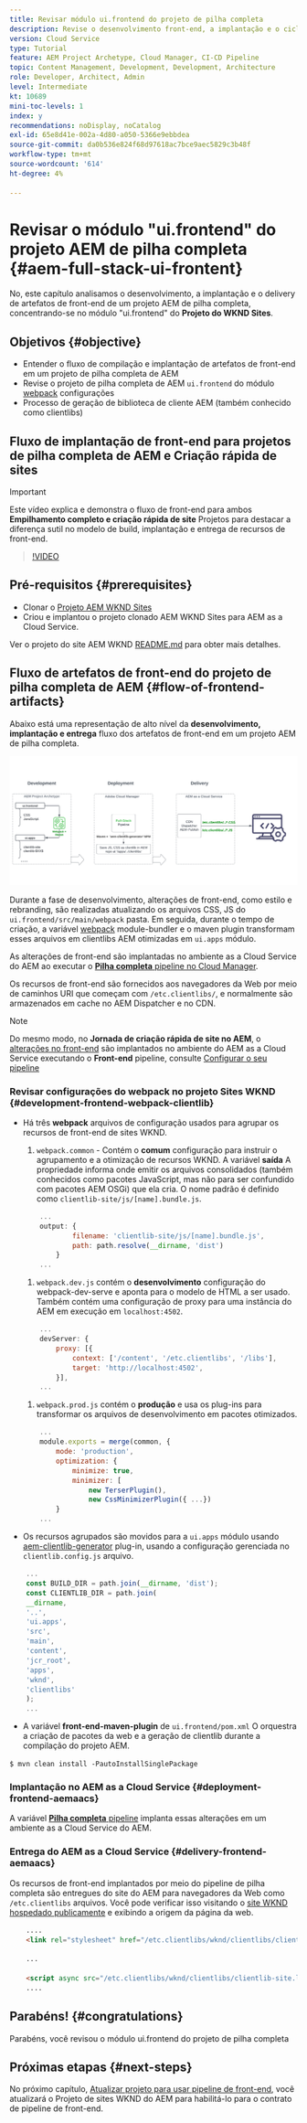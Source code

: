 ```yaml
---
title: Revisar módulo ui.frontend do projeto de pilha completa
description: Revise o desenvolvimento front-end, a implantação e o ciclo de vida de entrega de um projeto AEM Sites de pilha completa baseado em Maven.
version: Cloud Service
type: Tutorial
feature: AEM Project Archetype, Cloud Manager, CI-CD Pipeline
topic: Content Management, Development, Development, Architecture
role: Developer, Architect, Admin
level: Intermediate
kt: 10689
mini-toc-levels: 1
index: y
recommendations: noDisplay, noCatalog
exl-id: 65e8d41e-002a-4d80-a050-5366e9ebbdea
source-git-commit: da0b536e824f68d97618ac7bce9aec5829c3b48f
workflow-type: tm+mt
source-wordcount: '614'
ht-degree: 4%

---
```


# Revisar o módulo &quot;ui.frontend&quot; do projeto AEM de pilha completa {#aem-full-stack-ui-frontent}

No, este capítulo analisamos o desenvolvimento, a implantação e o delivery de artefatos de front-end de um projeto AEM de pilha completa, concentrando-se no módulo &quot;ui.frontend&quot; do __Projeto do WKND Sites__.


## Objetivos {#objective}

* Entender o fluxo de compilação e implantação de artefatos de front-end em um projeto de pilha completa de AEM
* Revise o projeto de pilha completa de AEM `ui.frontend` do módulo [webpack](https://webpack.js.org/) configurações
* Processo de geração de biblioteca de cliente AEM (também conhecido como clientlibs)

## Fluxo de implantação de front-end para projetos de pilha completa de AEM e Criação rápida de sites

>[!IMPORTANT]
>
>Este vídeo explica e demonstra o fluxo de front-end para ambos **Empilhamento completo e criação rápida de site** Projetos para destacar a diferença sutil no modelo de build, implantação e entrega de recursos de front-end.

>[!VIDEO](https://video.tv.adobe.com/v/3409344?quality=12&learn=on)

## Pré-requisitos {#prerequisites}


* Clonar o [Projeto AEM WKND Sites](https://github.com/adobe/aem-guides-wknd)
* Criou e implantou o projeto clonado AEM WKND Sites para AEM as a Cloud Service.

Ver o projeto do site AEM WKND [README.md](https://github.com/adobe/aem-guides-wknd/blob/main/README.md) para obter mais detalhes.

## Fluxo de artefatos de front-end do projeto de pilha completa de AEM {#flow-of-frontend-artifacts}

Abaixo está uma representação de alto nível da __desenvolvimento, implantação e entrega__ fluxo dos artefatos de front-end em um projeto AEM de pilha completa.

![Desenvolvimento, implantação e entrega de artefatos de front-end](assets/Dev-Deploy-Delivery-AEM-Project.png)


Durante a fase de desenvolvimento, alterações de front-end, como estilo e rebranding, são realizadas atualizando os arquivos CSS, JS do `ui.frontend/src/main/webpack` pasta. Em seguida, durante o tempo de criação, a variável [webpack](https://webpack.js.org/) module-bundler e o maven plugin transformam esses arquivos em clientlibs AEM otimizadas em `ui.apps` módulo.

As alterações de front-end são implantadas no ambiente as a Cloud Service do AEM ao executar o [__Pilha completa__ pipeline no Cloud Manager](https://experienceleague.adobe.com/docs/experience-manager-cloud-service/content/implementing/using-cloud-manager/cicd-pipelines/introduction-ci-cd-pipelines.html).

Os recursos de front-end são fornecidos aos navegadores da Web por meio de caminhos URI que começam com `/etc.clientlibs/`, e normalmente são armazenados em cache no AEM Dispatcher e no CDN.


>[!NOTE]
>
> Do mesmo modo, no __Jornada de criação rápida de site no AEM__, o [alterações no front-end](https://experienceleague.adobe.com/docs/experience-manager-cloud-service/content/sites/administering/site-creation/quick-site/customize-theme.html) são implantados no ambiente do AEM as a Cloud Service executando o __Front-end__ pipeline, consulte [Configurar o seu pipeline](https://experienceleague.adobe.com/docs/experience-manager-cloud-service/content/sites/administering/site-creation/quick-site/pipeline-setup.html)

### Revisar configurações do webpack no projeto Sites WKND {#development-frontend-webpack-clientlib}

* Há três __webpack__ arquivos de configuração usados para agrupar os recursos de front-end de sites WKND.

   1. `webpack.common` - Contém o __comum__ configuração para instruir o agrupamento e a otimização de recursos WKND. A variável __saída__ A propriedade informa onde emitir os arquivos consolidados (também conhecidos como pacotes JavaScript, mas não para ser confundido com pacotes AEM OSGi) que ela cria. O nome padrão é definido como `clientlib-site/js/[name].bundle.js`.

   ```javascript
       ...
       output: {
               filename: 'clientlib-site/js/[name].bundle.js',
               path: path.resolve(__dirname, 'dist')
           }
       ...    
   ```

   1. `webpack.dev.js` contém o __desenvolvimento__ configuração do webpack-dev-serve e aponta para o modelo de HTML a ser usado. Também contém uma configuração de proxy para uma instância do AEM em execução em `localhost:4502`.

   ```javascript
       ...
       devServer: {
           proxy: [{
               context: ['/content', '/etc.clientlibs', '/libs'],
               target: 'http://localhost:4502',
           }],
       ...    
   ```

   1. `webpack.prod.js` contém o __produção__ e usa os plug-ins para transformar os arquivos de desenvolvimento em pacotes otimizados.

   ```javascript
       ...
       module.exports = merge(common, {
           mode: 'production',
           optimization: {
               minimize: true,
               minimizer: [
                   new TerserPlugin(),
                   new CssMinimizerPlugin({ ...})
           }
       ...    
   ```


* Os recursos agrupados são movidos para a `ui.apps` módulo usando [aem-clientlib-generator](https://www.npmjs.com/package/aem-clientlib-generator) plug-in, usando a configuração gerenciada no `clientlib.config.js` arquivo.

```javascript
    ...
    const BUILD_DIR = path.join(__dirname, 'dist');
    const CLIENTLIB_DIR = path.join(
    __dirname,
    '..',
    'ui.apps',
    'src',
    'main',
    'content',
    'jcr_root',
    'apps',
    'wknd',
    'clientlibs'
    );
    ...
```

* A variável __front-end-maven-plugin__ de `ui.frontend/pom.xml` O orquestra a criação de pacotes da web e a geração de clientlib durante a compilação do projeto AEM.

`$ mvn clean install -PautoInstallSinglePackage`

### Implantação no AEM as a Cloud Service {#deployment-frontend-aemaacs}

A variável [__Pilha completa__ pipeline](https://experienceleague.adobe.com/docs/experience-manager-cloud-service/content/implementing/using-cloud-manager/cicd-pipelines/introduction-ci-cd-pipelines.html?#full-stack-pipeline) implanta essas alterações em um ambiente as a Cloud Service do AEM.


### Entrega do AEM as a Cloud Service {#delivery-frontend-aemaacs}

Os recursos de front-end implantados por meio do pipeline de pilha completa são entregues do site do AEM para navegadores da Web como `/etc.clientlibs` arquivos. Você pode verificar isso visitando o [site WKND hospedado publicamente](https://wknd.site/content/wknd/us/en.html) e exibindo a origem da página da web.

```html
    ....
    <link rel="stylesheet" href="/etc.clientlibs/wknd/clientlibs/clientlib-site.lc-181cd4102f7f49aa30eea548a7715c31-lc.min.css" type="text/css">

    ...

    <script async src="/etc.clientlibs/wknd/clientlibs/clientlib-site.lc-d4e7c03fe5c6a405a23b3ca1cc3dcd3d-lc.min.js"></script>
    ....
```

## Parabéns! {#congratulations}

Parabéns, você revisou o módulo ui.frontend do projeto de pilha completa

## Próximas etapas {#next-steps}

No próximo capítulo, [Atualizar projeto para usar pipeline de front-end](update-project.md), você atualizará o Projeto de sites WKND do AEM para habilitá-lo para o contrato de pipeline de front-end.
